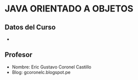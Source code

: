 # JAVA ORIENTADO A OBJETOS

## Datos del Curso
- 

## Profesor

- Nombre: Eric Gustavo Coronel Castillo
- Blog: gcoronelc.blogspot.pe